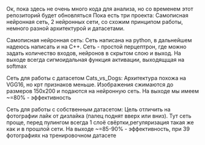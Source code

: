 Ок, пока здесь не очень много кода для анализа, но со временем этот репозиторий будет обновляться
Пока есть три проекта: Самописная нейронная сеть, 2 нейронных сети, со схожим принципом работы, немного разной архитектурой и датасетами.

Самописная нейронная сеть:
Сеть написана на python, в дальнейшем надеюсь написать и на C++. Сеть - простой перцептрон, где можно задать количество входов, нейронов в скрытом слою и выход.
На выходе всегда сигмоидальная функция активации, выходящщая на softmax

Сеть для работы с датасетом Cats_vs_Dogs:
Архитектура похожа на VGG16, но крт признаков меньше. Изображения сжимаются до размеров 150х200 и подаются на нейронную сеть. На выходе мы имеем ~=80% - эффективность

Сеть для работы с собственным датасетом:
Цель отличить на фотографии лайк от дизлайка (палец поднят вверх или вниз).
Тут сеть проще, перед пулингом всегда 1 слоё свёртки,регуляризация такая же как и в прошлой сети. На выходе ~=85-90% - эффективность, при 39 фотографиях на тренировочном датасете

